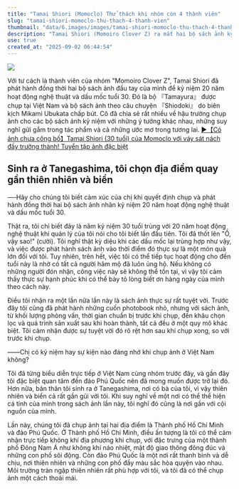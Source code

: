 ```yaml
---
title: "Tamai Shiori (Momoclo) Thử thách khi nhóm còn 4 thành viên"
slug: "tamai-shiori-momoclo-thu-thach-4-thanh-vien"
thumbnail: "data/6.images/images/tamai-shiori-momoclo-thu-thach-4-thanh-vien.webp"
description: "Tamai Shiori (Momoiro Clover Z) ra mắt hai bộ sách ảnh kỷ niệm 20 năm hoạt động nghệ thuật và tuổi 30, một cuốn chụp tại Việt Nam. Cô chia sẻ về hậu trường, tâm tư và những ước mơ."
use: true
created_at: "2025-09-02 06:44:54"
---
```


![](/images/20250901-00000033-magacol-000-1-view.webp)

Với tư cách là thành viên của nhóm "Momoiro Clover Z", Tamai Shiori đã phát hành đồng thời hai bộ sách ảnh đầu tay của mình để kỷ niệm 20 năm hoạt động nghệ thuật và dấu mốc tuổi 30. Đó là bộ 『Tamayura』 được chụp tại Việt Nam và bộ sách ảnh theo câu chuyện 『Shiodoki』 do biên kịch Mikami Ubukata chấp bút. Cô đã chia sẻ rất nhiều về hậu trường chụp ảnh cho các bộ sách ảnh kỷ niệm với những ý tưởng khác nhau, những suy nghĩ gửi gắm trong tác phẩm và cả những ước mơ trong tương lai.
[▶︎【Có ảnh chưa công bố】Tamai Shiori (30 tuổi) của Momoclo với váy sát nách đầy trưởng thành! Tuyển tập ảnh đặc biệt](https://classy-online.jp/lifestyle/471827/?utm_source=yahoonews&utm_medium=referral&utm_campaign=photo)

## Sinh ra ở Tanegashima, tôi chọn địa điểm quay gần thiên nhiên và biển

──Hãy cho chúng tôi biết cảm xúc của chị khi quyết định chụp và phát hành đồng thời hai bộ sách ảnh nhân kỷ niệm 20 năm hoạt động nghệ thuật và dấu mốc tuổi 30.

Thật ra, tôi chỉ biết đây là năm kỷ niệm 30 tuổi trùng với 20 năm hoạt động nghệ thuật khi quản lý của tôi nói cho tôi biết lần đầu tiên. Tôi đã thốt lên "Ồ, vậy sao!" (cười). Tôi nghĩ thật kỳ diệu khi các dấu mốc lại trùng hợp như vậy, và việc được phát hành sách ảnh vào thời điểm đó thực sự là một món quà lớn đối với tôi. Tuy nhiên, trên hết, việc tôi có thể tiếp tục hoạt động cho đến tuổi này là nhờ có tất cả người hâm mộ đã luôn ủng hộ. Nếu không có những người đón nhận, công việc này sẽ không thể tồn tại, vì vậy tôi cảm thấy thực sự hạnh phúc khi có thể bày tỏ lòng biết ơn hàng ngày của mình theo cách này.

Điều tôi nhận ra một lần nữa lần này là sách ảnh thực sự rất tuyệt vời. Trước đây tôi cũng đã phát hành những cuốn photobook nhỏ, nhưng với sách ảnh, từ khối lượng phỏng vấn, thời gian chuẩn bị trước khi chụp, đến khâu chọn lọc và quá trình sản xuất sau khi hoàn thành, tất cả đều ở một quy mô khác biệt. Tôi cảm nhận được sự tuyệt vời đó rõ rệt hơn sau khi chụp xong, so với trước khi chụp.

――Chị có kỷ niệm hay sự kiện nào đáng nhớ khi chụp ảnh ở Việt Nam không?

Tôi đã từng biểu diễn trực tiếp ở Việt Nam cùng nhóm trước đây, và gần đây tôi đặc biệt quan tâm đến đảo Phú Quốc nên đã mong muốn được trở lại đó. Hơn nữa, bản thân tôi sinh ra ở Tanegashima, nơi có bà của tôi, vì vậy thiên nhiên và biển cả rất gần gũi với tôi. Khi suy nghĩ về một nơi có thể thể hiện cá tính của mình trong sách ảnh lần này, tôi nghĩ đó cũng là nơi gần với cội nguồn của mình.

Lần này, chúng tôi đã chụp ảnh tại hai địa điểm là Thành phố Hồ Chí Minh và đảo Phú Quốc. Ở Thành phố Hồ Chí Minh, điều ấn tượng là tôi có thể cảm nhận trực tiếp không khí địa phương khi chụp, với đặc trưng của một thành phố Đông Nam Á như không khí náo nhiệt, mật độ giao thông đông đúc và những con phố sôi động. Còn đảo Phú Quốc là một nơi rất thanh bình và dễ chịu, nơi thiên nhiên và những con phố đầy màu sắc hòa quyện vào nhau. Môi trường tràn ngập thiên nhiên rất phù hợp với tôi, và tôi đã có thể chụp ảnh một cách thoải mái.